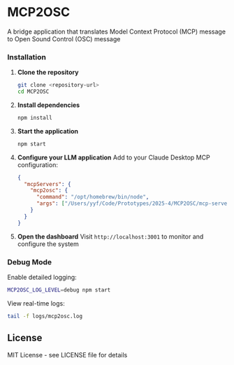 # MCP2OSC
A bridge application that translates Model Context Protocol (MCP) message to Open Sound Control (OSC) message

### Installation

1. **Clone the repository**
   ```bash
   git clone <repository-url>
   cd MCP2OSC
   ```

2. **Install dependencies**
   ```bash
   npm install
   ```

3. **Start the application**
   ```bash
   npm start
   ```

4. **Configure your LLM application**
   Add to your Claude Desktop MCP configuration:
   ```json
   {
     "mcpServers": {
       "mcp2osc": {
         "command": "/opt/homebrew/bin/node",
         "args": ["/Users/yyf/Code/Prototypes/2025-4/MCP2OSC/mcp-server.js"]
       }
     }
   }
   ```

5. **Open the dashboard**
   Visit `http://localhost:3001` to monitor and configure the system

### Debug Mode

Enable detailed logging:
```bash
MCP2OSC_LOG_LEVEL=debug npm start
```

View real-time logs:
```bash
tail -f logs/mcp2osc.log
```

## License

MIT License - see LICENSE file for details